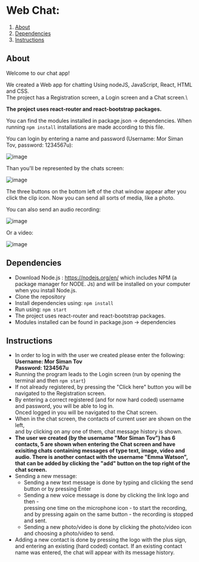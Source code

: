 # Web Chat:

1. [About](#About)
2. [Dependencies](#Dependencies)
3. [Instructions](#Instructions)

## About

Welcome to our chat app! 

We created a Web app for chatting Using nodeJS, JavaScript, React, HTML and CSS.\
The project has a Registration screen, a Login screen and a Chat screen.\

**The project uses react-router and react-bootstrap packages.**

You can find the modules installed in package.json -> dependencies. When running ```npm install``` installations are made according to this file.

You can login by entering a name and password (Username: Mor Siman Tov, password: 1234567u):

![image](https://github.com/morsimantov/Chat-App-Web/assets/92635551/beced76f-2301-4d34-be4b-e762ecde7738)

Than you'll be represented by the chats screen:

![image](https://github.com/morsimantov/Chat-App-Web/assets/92635551/028589c4-8779-43d8-85d9-eccd0d521a54)

The three buttons on the bottom left of the chat window appear after you click the clip icon. Now you can send all sorts of media, like a photo.

You can also send an audio recording:

![image](https://github.com/morsimantov/Chat-App-Web/assets/92635551/08197e70-9fc0-4917-a59d-5ce188e0f431)

Or a video:

![image](https://github.com/morsimantov/Chat-App-Web/assets/92635551/1dce3583-afef-4742-91e3-950e39f510c8)


## Dependencies

* Download Node.js : https://nodejs.org/en/ which includes NPM (a package manager for NODE. Js) and will be installed on your computer when you install Node.js. 
* Clone the repository
* Install dependencies using:
  ```npm install```
* Run using:
  ```npm start```  
* The project uses react-router and react-bootstrap packages.
* Modules installed can be found in package.json -> dependencies


## Instructions

* In order to log in with the user we created please enter the following:\
**Username: Mor Siman Tov**\
**Password: 1234567u**
* Running the program leads to the Login screen (run by opening the terminal and then ```npm start```)
* If not already registered, by pressing the "Click here" button you will be navigated to the Registration screen.
* By entering a correct registered (and for now hard coded) username and password, you will be able to log in.\
  Onced logged in you will be navigated to the Chat screen.
* When in the chat screen, the contacts of current user are shown on the left,\
  and by clicking on any one of them, chat message history is shown.
* **The user we created (by the username "Mor Siman Tov") has 6 contacts, 5 are shown when entering the Chat screen and have exisiting chats containing messages of type text, image, video and audio. There is another contact with the username "Emma Watson", that can be added by clicking the "add" button on the top right of the chat screen.**  
* Sending a new message:
  * Sending a new text message is done by typing and clicking the send button or by pressing Enter
  * Sending a new voice message is done by clicking the link logo and then -\
    pressing one time on the microphone icon - to start the recording, and by pressing again on the same button - the recording is stopped and sent.
  * Sending a new photo/video is done by clicking the photo/video icon and choosing a photo/video to send.
* Adding a new contact is done by pressing the logo with the plus sign, and entering an existing (hard coded) contact. If an existing contact name was entered, the chat will appear with its message history.
